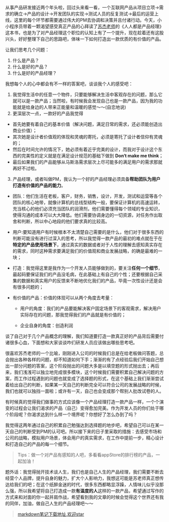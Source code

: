 从事产品研发接近两个年头啦，回过头来看一看，一个互联网产品从项目立项->需求的确立->产品的设计->开发团队的实现->测试人员的反复测试->最后的运营上线，这里的每个环节都需要通过伟大的PM去协调和决策并且付诸行动。今天，小小程序员带着一颗渴望感受真正产品的心拜读了[苏杰老师](http://iamsujie.com/)的《人人都是产品经理》这本书，也是为了对产品经理这个职位的认知上有了一个提升，现在趁着还有这股兴头，好好整理下自己的思路吧，体味一下如何打造出一款优质的有价值的产品。

让我们思考几个问题：

1. 什么是产品？
2. 什么是好的产品？
3. 什么是好的产品经理？

我想每个人的心中都会有不一样的答案吧，谈谈我个人的感受吧：

1. 我觉得生活中的任意一个物件，只要能够解决生活中客观存在的问题，那么它就可以是一款产品；当然啦，有时候我会发现自己也是一款产品，因为我的功能就是给身边的人带来正能量和温暖的感觉～～(自恋地说)
2.  更深层次一点，一款好的产品我觉得
 * 首先她要有着自己的基本价值（解决问题，满足日常的需求，还必须能创造出商业价值）；
 * 其次她是设计者价值观的体现和灵魂的寄托，必须是寄托了设计者信仰有灵魂的；
 * 然后在时间允许的情况下，她必须有着近乎完美的设计，而我对于设计这个东西的完美性的定义就是在满足设计规范的基础下做到 **Don‘t make me think**；
 * 最后如果我们的产品能够从马斯洛需求层次上尽可能多的满足用户的需求那就再好不过啦。
3. 产品经理，或者叫做PM，我认为一个好的产品经理必须具备**帮助团队为用户打造有价值的产品的能力**。

- 团队：他们生活在老板，客户，财务，销售，设计，开发，测试和运营等各个团队的核心地带，就像计算机的总线型结构一般，要保证计算机的高速运转，充当核心的他们必须充当团队的润滑剂，他们需要懂得每个领域的专业知识，使得沟通的成本可以大大降低。他们需要协调身边的一切资源，对任务作出取舍和判断，所以中心地段的他们要求真的比较高。

- 用户:要知道用户有时候根本不太清楚自己需要的是什么，他们对于很多东西的判断可能没有进行过深入的思考，所以我觉得一款产品的最初的难点就在于在**特定的产品使用场景下**，通过真实的数据或者对于人性的理解去感知真实存在的需求，同时这种需求要满足我们的价值观和商业发展战略，的确是最难的一块；

- 打造：我觉得这里是我作为一个开发人员能够做到的，要关注**任何一个细节**，最起码要保证我们的产品没毛病，在此基础上有自己的个性；还要根据自己采集的数据和真实用户的反馈来不断地优化我们的产品，毕竟一次性设计还是会有很多问题的；


- 有价值的产品：价值的体现可以从两个角度去考量：

	* 用户的角度：我们的产品要能解决客户固定场景下的客观需求，解决用户实际存在的问题，那我觉得我们的产品就是有价值的；

	* 企业自身的角度：创造利润

谈了自己对于几个产品概念的理解，我们知道要打造一款真正好的产品背后需要付诸很多心血，下面想和大家谈谈咋们研发人员应该做出哪些思考吧。

很喜欢苏杰老师的一个比喻，刚刚进入公司的时候我们总是在给老板做问答题，总会抛出各种各样的问题，却不知道如何下手；渐渐的有了点经验后我们开始自己想出一部分问题的答案，这个阶段抛出的问题大多是以填空题的形式抛出去；再后来，我们浅浅可以独立地完成很多模块，这个时候我们需要积累自己解决问题的方案，而工作过程遇到的问题也就变成了选择题的形式，在这个基础上我们渐渐尝试着给出自己的判断，如果某一天自己的判断完全可以符合公司的发展战略的时候，我们也就可以独挡一面啦；或许有一天，自己也会变成那个帮别人批改试卷的人。

有时候真的觉得我们做事的方式应该像一个产品经理打造一款产品一样，一个个演变的过程会让我们渴求的产品（自己）变得愈加完美。作为开发人员的你们处于哪个阶段呢？你渴求达到什么样一个境界呢？你想好了怎么办到了吗？

我觉得这两年通过自己的积累自己勉强达到选择题的地步吧，希望自己可以在某一天自己的判断受到PM的认可吧。所以接下来的日子里采取的措施：去感受市场和公司的战略，模拟用户场景，体会用户的真实需求，在工作中提前一步，精心设计和打造自己的产品的每一个细节。

> Tips：做一个对产品有感知的人吧，多看看appStore的排行榜的产品，一起加油！

题外话：我觉得抛开技术谈人生，我们也是自己人生的产品经理，我们需要不断去经营个人品牌，提升自身的魅力，扩大个人影响力，我想这可能是苏老师真正想传达给我们的吧；在这个纸醉金迷的时代，很多东西都略显浮躁，人情味儿似乎没那么强，所以我希望将自己打造成一款**有温度的人**这样的一款产品，希望通过写作的方式来和对面的你一起并肩作战，希望看到我的文章的时候会觉得这个世界还有我的同伴，加油，做自己人生的产品经理吧～～

>  [markdown笔记下载地址,欢迎star](https://github.com/MrLeion/PMXmind/blob/master/pmFeelings/%E4%BA%BA%E4%BA%BA%E9%83%BD%E6%98%AF%E4%BA%A7%E5%93%81%E7%BB%8F%E7%90%86.md)

